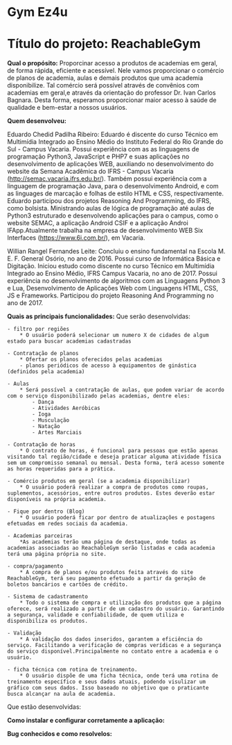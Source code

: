 # Gym Ez4u

# Título do projeto: ReachableGym

**Qual o propósito:**
  Proporcinar acesso a produtos de academias em geral, de forma rápida, eficiente e acessível. Nele vamos proporcionar o      comércio de planos de academia, aulas e demais produtos que uma academia disponibilize. Tal comércio será possível através de convênios com academias em geral,e através da orientação do professor Dr. Ivan Carlos Bagnara.
  Desta forma, esperamos proporcionar maior acesso à saúde de qualidade e bem-estar a nossos usuários.

**Quem desenvolveu:**

  Eduardo Chedid Padilha Ribeiro: Eduardo é discente do curso Técnico em Multimídia Integrado ao Ensino Médio do Instituto Federal do Rio Grande do Sul -   Campus Vacaria. Possui experiência com as as linguagens de programação Python3, JavaScript e PHP7 e suas aplicações no desenvolvimento de aplicações WEB, auxiliando no desenvolvimento do website da Semana Acadêmica do IFRS - Campus Vacaria (http://semac.vacaria.ifrs.edu.br/). Também possui experiência com a linguagem de programação Java, para o desenvolvimento Android, e com as linguages de marcação e folhas de estilo HTML e CSS, respectivamente. Eduardo participou dos projetos Reasoning And Programming, do IFRS, como bolsista. Ministrando aulas de lógica de programação até aulas de Python3 estruturado e desenvolvendo aplicações para o campus, como o website SEMAC, a aplicação Android CSIF e a aplicação Androi IFApp.Atualmente trabalha na empresa de desenvolvimento WEB Six Interfaces (https://www.6i.com.br/), em Vacaria.
  
  Willian Rangel Fernandes Leite: Concluiu o ensino fundamental na Escola M. E. F. General Osório, no ano de 2016. Possui curso de Informática Básica e Digitação. Iniciou estudo como discente no curso Técnico em Multimídia Integrado ao Ensino Médio, IFRS Campus Vacaria, no ano de 2017. Possui experiência no desenvolvimento de algoritmos com as Linguagens Python 3 e Lua, Desenvolvimento de Aplicações Web com Linguagens HTML, CSS, JS e Frameworks. Participou do projeto Reasoning And Programming no ano de 2017.

**Quais as principais funcionalidades:**
  Que serão desenvolvidas:
  
    - filtro por regiões
        * O usuário poderá selecionar um numero X de cidades de algum estado para buscar academias cadastradas
        
    - Contratação de planos
        * Ofertar os planos oferecidos pelas academias
        - planos periódicos de acesso à equipamentos de ginástica (definidos pela academia)
        
    - Aulas
        * Será possível a contratação de aulas, que podem variar de acordo com o serviço disponibilizado pelas academias, dentre eles: 
            - Dança
            - Atividades Aeróbicas
            - Ioga
            - Musculação
            - Natação
            - Artes Marciais
            
    - Contratação de horas
        * O contrato de horas, é funcional para pessoas que estão apenas visitando tal região/cidade e deseja praticar alguma atividade física sem um compromisso semanal ou mensal. Desta forma, terá acesso somente as horas requeridas para a prática.
        
    - Comércio produtos em geral (se a academia disponibilizar)
        * O usuário poderá realizar a compra de produtos como roupas, suplementos, acessórios, entre outros produtos. Estes deverão estar disponíveis na própria academia.
        
    - Fique por dentro (Blog)
        * O usuário poderá ficar por dentro de atualizações e postagens efetuadas em redes sociais da academia.
        
    - Academias parceiras
        *As academias terão uma página de destaque, onde todas as academias associadas ao ReachableGym serão listadas e cada academia terá uma página própria no site.
        
    - compra/pagamento
        * A compra de planos e/ou produtos feita através do site ReachableGym, terá seu pagamento efetuado a partir da geração de boletos bancários e cartões de crédito.
        
    - Sistema de cadastramento
        * Todo o sistema de compra e utilização dos produtos que a página oferece, será realizado a partir de um cadastro do usuário. Garantindo a segurança, validade e confiabilidade, de quem utiliza e disponibiliza os produtos.
        
    - Validação
        * A validação dos dados inseridos, garantem a eficiência do serviço. Facilitando a verificação de compras verídicas e a segurança do serviço disponível.Principalmente no contato entre a academia e o usuário.
        
    - ficha técnica com rotina de treinamento.
        * O usuário dispõe de uma ficha técnica, onde terá uma rotina de treinamento específico e seus dados atuais, podendo visulizar um gráfico com seus dados. Isso baseado no objetivo que o praticante busca alcançar na aula de academia.
    
  
  Que estão desenvolvidas:
  
**Como instalar e configurar corretamente a aplicação:**

**Bug conhecidos e como resolvelos:**
